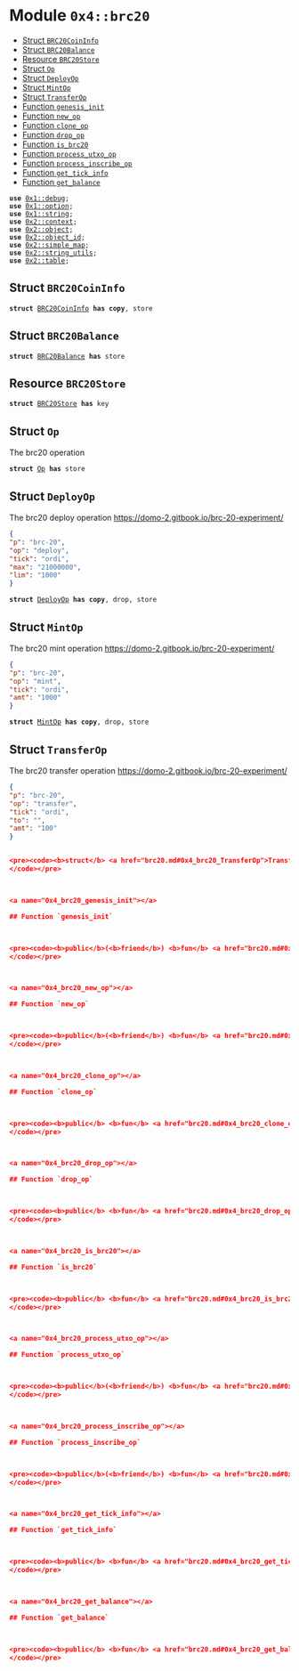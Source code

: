 
<a name="0x4_brc20"></a>

# Module `0x4::brc20`



-  [Struct `BRC20CoinInfo`](#0x4_brc20_BRC20CoinInfo)
-  [Struct `BRC20Balance`](#0x4_brc20_BRC20Balance)
-  [Resource `BRC20Store`](#0x4_brc20_BRC20Store)
-  [Struct `Op`](#0x4_brc20_Op)
-  [Struct `DeployOp`](#0x4_brc20_DeployOp)
-  [Struct `MintOp`](#0x4_brc20_MintOp)
-  [Struct `TransferOp`](#0x4_brc20_TransferOp)
-  [Function `genesis_init`](#0x4_brc20_genesis_init)
-  [Function `new_op`](#0x4_brc20_new_op)
-  [Function `clone_op`](#0x4_brc20_clone_op)
-  [Function `drop_op`](#0x4_brc20_drop_op)
-  [Function `is_brc20`](#0x4_brc20_is_brc20)
-  [Function `process_utxo_op`](#0x4_brc20_process_utxo_op)
-  [Function `process_inscribe_op`](#0x4_brc20_process_inscribe_op)
-  [Function `get_tick_info`](#0x4_brc20_get_tick_info)
-  [Function `get_balance`](#0x4_brc20_get_balance)


<pre><code><b>use</b> <a href="">0x1::debug</a>;
<b>use</b> <a href="">0x1::option</a>;
<b>use</b> <a href="">0x1::string</a>;
<b>use</b> <a href="">0x2::context</a>;
<b>use</b> <a href="">0x2::object</a>;
<b>use</b> <a href="">0x2::object_id</a>;
<b>use</b> <a href="">0x2::simple_map</a>;
<b>use</b> <a href="">0x2::string_utils</a>;
<b>use</b> <a href="">0x2::table</a>;
</code></pre>



<a name="0x4_brc20_BRC20CoinInfo"></a>

## Struct `BRC20CoinInfo`



<pre><code><b>struct</b> <a href="brc20.md#0x4_brc20_BRC20CoinInfo">BRC20CoinInfo</a> <b>has</b> <b>copy</b>, store
</code></pre>



<a name="0x4_brc20_BRC20Balance"></a>

## Struct `BRC20Balance`



<pre><code><b>struct</b> <a href="brc20.md#0x4_brc20_BRC20Balance">BRC20Balance</a> <b>has</b> store
</code></pre>



<a name="0x4_brc20_BRC20Store"></a>

## Resource `BRC20Store`



<pre><code><b>struct</b> <a href="brc20.md#0x4_brc20_BRC20Store">BRC20Store</a> <b>has</b> key
</code></pre>



<a name="0x4_brc20_Op"></a>

## Struct `Op`

The brc20 operation


<pre><code><b>struct</b> <a href="brc20.md#0x4_brc20_Op">Op</a> <b>has</b> store
</code></pre>



<a name="0x4_brc20_DeployOp"></a>

## Struct `DeployOp`

The brc20 deploy operation
https://domo-2.gitbook.io/brc-20-experiment/
```json
{
"p": "brc-20",
"op": "deploy",
"tick": "ordi",
"max": "21000000",
"lim": "1000"
}
```


<pre><code><b>struct</b> <a href="brc20.md#0x4_brc20_DeployOp">DeployOp</a> <b>has</b> <b>copy</b>, drop, store
</code></pre>



<a name="0x4_brc20_MintOp"></a>

## Struct `MintOp`

The brc20 mint operation
https://domo-2.gitbook.io/brc-20-experiment/
```json
{
"p": "brc-20",
"op": "mint",
"tick": "ordi",
"amt": "1000"
}
```


<pre><code><b>struct</b> <a href="brc20.md#0x4_brc20_MintOp">MintOp</a> <b>has</b> <b>copy</b>, drop, store
</code></pre>



<a name="0x4_brc20_TransferOp"></a>

## Struct `TransferOp`

The brc20 transfer operation
https://domo-2.gitbook.io/brc-20-experiment/
```json
{
"p": "brc-20",
"op": "transfer",
"tick": "ordi",
"to": "",
"amt": "100"
}


<pre><code><b>struct</b> <a href="brc20.md#0x4_brc20_TransferOp">TransferOp</a> <b>has</b> <b>copy</b>, drop, store
</code></pre>



<a name="0x4_brc20_genesis_init"></a>

## Function `genesis_init`



<pre><code><b>public</b>(<b>friend</b>) <b>fun</b> <a href="brc20.md#0x4_brc20_genesis_init">genesis_init</a>(ctx: &<b>mut</b> <a href="_Context">context::Context</a>, _genesis_account: &<a href="">signer</a>)
</code></pre>



<a name="0x4_brc20_new_op"></a>

## Function `new_op`



<pre><code><b>public</b>(<b>friend</b>) <b>fun</b> <a href="brc20.md#0x4_brc20_new_op">new_op</a>(from: <b>address</b>, <b>to</b>: <b>address</b>, json_map: <a href="_SimpleMap">simple_map::SimpleMap</a>&lt;<a href="_String">string::String</a>, <a href="_String">string::String</a>&gt;): <a href="brc20.md#0x4_brc20_Op">brc20::Op</a>
</code></pre>



<a name="0x4_brc20_clone_op"></a>

## Function `clone_op`



<pre><code><b>public</b> <b>fun</b> <a href="brc20.md#0x4_brc20_clone_op">clone_op</a>(self: &<a href="brc20.md#0x4_brc20_Op">brc20::Op</a>): <a href="brc20.md#0x4_brc20_Op">brc20::Op</a>
</code></pre>



<a name="0x4_brc20_drop_op"></a>

## Function `drop_op`



<pre><code><b>public</b> <b>fun</b> <a href="brc20.md#0x4_brc20_drop_op">drop_op</a>(op: <a href="brc20.md#0x4_brc20_Op">brc20::Op</a>)
</code></pre>



<a name="0x4_brc20_is_brc20"></a>

## Function `is_brc20`



<pre><code><b>public</b> <b>fun</b> <a href="brc20.md#0x4_brc20_is_brc20">is_brc20</a>(json_map: &<a href="_SimpleMap">simple_map::SimpleMap</a>&lt;<a href="_String">string::String</a>, <a href="_String">string::String</a>&gt;): bool
</code></pre>



<a name="0x4_brc20_process_utxo_op"></a>

## Function `process_utxo_op`



<pre><code><b>public</b>(<b>friend</b>) <b>fun</b> <a href="brc20.md#0x4_brc20_process_utxo_op">process_utxo_op</a>(ctx: &<b>mut</b> <a href="_Context">context::Context</a>, op: <a href="brc20.md#0x4_brc20_Op">brc20::Op</a>): bool
</code></pre>



<a name="0x4_brc20_process_inscribe_op"></a>

## Function `process_inscribe_op`



<pre><code><b>public</b>(<b>friend</b>) <b>fun</b> <a href="brc20.md#0x4_brc20_process_inscribe_op">process_inscribe_op</a>(ctx: &<b>mut</b> <a href="_Context">context::Context</a>, op: <a href="brc20.md#0x4_brc20_Op">brc20::Op</a>): bool
</code></pre>



<a name="0x4_brc20_get_tick_info"></a>

## Function `get_tick_info`



<pre><code><b>public</b> <b>fun</b> <a href="brc20.md#0x4_brc20_get_tick_info">get_tick_info</a>(brc20_store_obj: &<a href="_Object">object::Object</a>&lt;<a href="brc20.md#0x4_brc20_BRC20Store">brc20::BRC20Store</a>&gt;, tick: &<a href="_String">string::String</a>): <a href="_Option">option::Option</a>&lt;<a href="brc20.md#0x4_brc20_BRC20CoinInfo">brc20::BRC20CoinInfo</a>&gt;
</code></pre>



<a name="0x4_brc20_get_balance"></a>

## Function `get_balance`



<pre><code><b>public</b> <b>fun</b> <a href="brc20.md#0x4_brc20_get_balance">get_balance</a>(brc20_store_obj: &<a href="_Object">object::Object</a>&lt;<a href="brc20.md#0x4_brc20_BRC20Store">brc20::BRC20Store</a>&gt;, tick: &<a href="_String">string::String</a>, <b>address</b>: <b>address</b>): u256
</code></pre>
